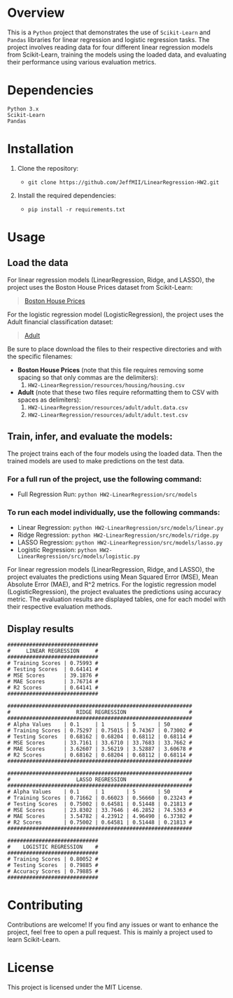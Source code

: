 # Overview
This is a `Python` project that demonstrates the use of `Scikit-Learn` and `Pandas` libraries for linear regression and logistic regression tasks. The project involves reading data for four different linear regression models from Scikit-Learn, training the models using the loaded data, and evaluating their performance using various evaluation metrics.

# Dependencies

```
Python 3.x
Scikit-Learn
Pandas
```

# Installation

1. Clone the repository: 
   - `git clone https://github.com/JeffMII/LinearRegression-HW2.git`

2. Install the required dependencies: 
   - `pip install -r requirements.txt`

# Usage

## Load the data

For linear regression models (LinearRegression, Ridge, and LASSO), the project uses the Boston House Prices dataset from Scikit-Learn: 

> [Boston House Prices](https://www.kaggle.com/datasets/vikrishnan/boston-house-prices)

For the logistic regression model (LogisticRegression), the project uses the Adult financial classification dataset:

> [Adult](https://archive.ics.uci.edu/dataset/2/adult)

Be sure to place download the files to their respective directories and with the specific filenames:

- **Boston House Prices** (note that this file requires removing some spacing so that only commas are the delimiters):
  1. `HW2-LinearRegression/resources/housing/housing.csv`
- **Adult** (note that these two files require reformatting them to CSV with spaces as delimiters):
  1. `HW2-LinearRegression/resources/adult/adult.data.csv`
  2. `HW2-LinearRegression/resources/adult/adult.test.csv`

## Train, infer, and evaluate the models:

The project trains each of the four models using the loaded data. Then the trained models are used to make predictions on the test data.

### For a full run of the project, use the following command:

- Full Regression Run: `python HW2-LinearRegression/src/models`

### To run each model individually, use the following commands:

- Linear Regression: `python HW2-LinearRegression/src/models/linear.py`
- Ridge Regression: `python HW2-LinearRegression/src/models/ridge.py`
- LASSO Regression: `python HW2-LinearRegression/src/models/lasso.py`
- Logistic Regression: `python HW2-LinearRegression/src/models/logistic.py`

For linear regression models (LinearRegression, Ridge, and LASSO), the project evaluates the predictions using Mean Squared Error (MSE), Mean Absolute Error (MAE), and R^2 metrics. For the logistic regression model (LogisticRegression), the project evaluates the predictions using accuracy metric. The evaluation results are displayed tables, one for each model with their respective evaluation methods.

## Display results

```
#############################
#     LINEAR REGRESSION     #
#############################
# Training Scores | 0.75993 #
# Testing Scores  | 0.64141 #
# MSE Scores      | 39.1876 #
# MAE Scores      | 3.76714 #
# R2 Scores       | 0.64141 #
#############################

###########################################################
#                     RIDGE REGRESSION                    #
###########################################################
# Alpha Values    | 0.1     | 1       | 5       | 50      #
# Training Scores | 0.75297 | 0.75015 | 0.74367 | 0.73002 #
# Testing Scores  | 0.68162 | 0.68204 | 0.68112 | 0.68114 #
# MSE Scores      | 33.7161 | 33.6710 | 33.7683 | 33.7662 #
# MAE Scores      | 3.62607 | 3.56219 | 3.52887 | 3.60678 #
# R2 Scores       | 0.68162 | 0.68204 | 0.68112 | 0.68114 #
###########################################################

###########################################################
#                     LASSO REGRESSION                    #
###########################################################
# Alpha Values    | 0.1     | 1       | 5       | 50      #
# Training Scores | 0.71662 | 0.66023 | 0.56660 | 0.23243 #
# Testing Scores  | 0.75002 | 0.64581 | 0.51448 | 0.21813 #
# MSE Scores      | 23.8302 | 33.7646 | 46.2852 | 74.5363 #
# MAE Scores      | 3.54782 | 4.23912 | 4.96490 | 6.37382 #
# R2 Scores       | 0.75002 | 0.64581 | 0.51448 | 0.21813 #
###########################################################

#############################
#    LOGISTIC REGRESSION    #
#############################
# Training Scores | 0.80052 #
# Testing Scores  | 0.79885 #
# Accuracy Scores | 0.79885 #
#############################
```

# Contributing

Contributions are welcome! If you find any issues or want to enhance the project, feel free to open a pull request. This is mainly a project used to learn Scikit-Learn.

# License

This project is licensed under the MIT License.

